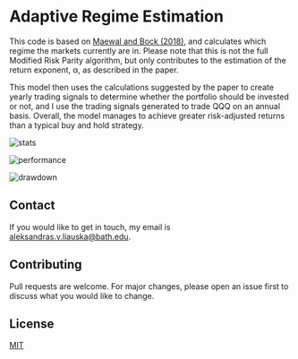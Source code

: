 # Adaptive Regime Estimation
This code is based on [Maewal and Bock (2018)](https://papers.ssrn.com/sol3/papers.cfm?abstract_id=3272080), and calculates which regime the markets currently are in. Please note that this is not the full Modified Risk Parity algorithm, but only contributes to the estimation of the return exponent, α, as described in the paper.

This model then uses the calculations suggested by the paper to create yearly trading signals to determine whether the portfolio should be invested or not, and I use the trading signals generated to trade QQQ on an annual basis. Overall, the model manages to achieve greater risk-adjusted returns than a typical buy and hold strategy.

![stats](https://i.ibb.co/g9Nqkmx/image.png)

![performance](https://i.ibb.co/QMG8CdL/Figure-1.png)

![drawdown](https://i.ibb.co/xjkyVW3/Figure-2.png)

## Contact
If you would like to get in touch, my email is aleksandras.v.liauska@bath.edu.

## Contributing
Pull requests are welcome. For major changes, please open an issue first to discuss what you would like to change.

## License
[MIT](https://choosealicense.com/licenses/mit/)
